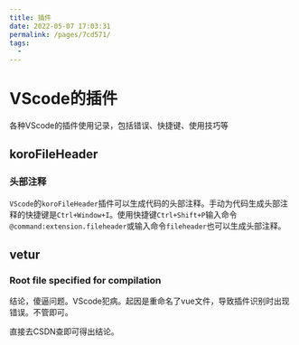 ```yaml
---
title: 插件
date: 2022-05-07 17:03:31
permalink: /pages/7cd571/
tags:
  - 
---
```


# VScode的插件
各种VScode的插件使用记录，包括错误、快捷键、使用技巧等


## koroFileHeader
### 头部注释
`VScode`的`koroFileHeader`插件可以生成代码的头部注释。手动为代码生成头部注释的快捷键是`Ctrl+Window+I`。使用快捷键`Ctrl+Shift+P`输入命令`@command:extension.fileheader`或输入命令`fileheader`也可以生成头部注释。



## vetur

### Root file specified for compilation
结论，傻逼问题。VScode犯病。起因是重命名了vue文件，导致插件识别时出现错误。不管即可。

直接去CSDN查即可得出结论。

